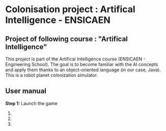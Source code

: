 # Colonisation project : Artifical Intelligence - ENSICAEN

## Project of following course : "Artifical Intelligence"

This project is part of the Artifical Intelligence course (ENSICAEN - Engineering School).
The goal is to become familiar with the AI concepts and apply them thanks to an object-oriented language (in our case, Java).
This is a robot planet colonization simulator.

## User manual

**Step 1:** Launch the game

1. 
2. 
3. 


